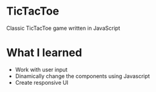 # TicTacToe
Classic TicTacToe game written in JavaScript 

# What I learned
* Work with user input
* Dinamically change the components using Javascript
* Create responsive UI
